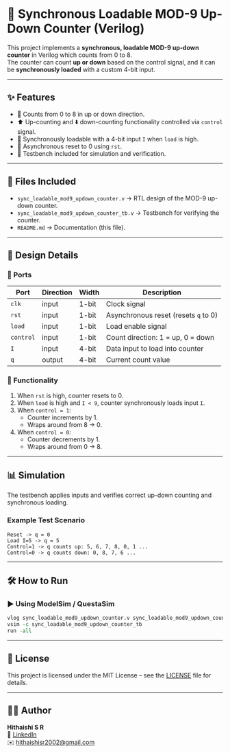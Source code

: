 # 🚀 Synchronous Loadable MOD-9 Up-Down Counter (Verilog)

This project implements a **synchronous, loadable MOD-9 up-down counter** in Verilog which counts from 0 to 8.  
The counter can count **up or down** based on the control signal, and it can be **synchronously loaded** with a custom 4-bit input.

---

## ✨ Features
- 🔁 Counts from 0 to 8 in up or down direction.  
- ⬆️ Up-counting and ⬇️ down-counting functionality controlled via `control` signal.  
- 🧩 Synchronously loadable with a 4-bit input `I` when `load` is high.  
- 🔄 Asynchronous reset to 0 using `rst`.  
- 🧪 Testbench included for simulation and verification.  

---

## 📂 Files Included
- `sync_loadable_mod9_updown_counter.v` → RTL design of the MOD-9 up-down counter.  
- `sync_loadable_mod9_updown_counter_tb.v` → Testbench for verifying the counter.  
- `README.md` → Documentation (this file).  

---

## 🧩 Design Details

### 🔹 Ports
| Port      | Direction | Width | Description                          |
| --------- | --------- | ----- | ------------------------------------ |
| `clk`     | input     | 1-bit | Clock signal                         |
| `rst`     | input     | 1-bit | Asynchronous reset (resets `q` to 0) |
| `load`    | input     | 1-bit | Load enable signal                   |
| `control` | input     | 1-bit | Count direction: 1 = up, 0 = down    |
| `I`       | input     | 4-bit | Data input to load into counter      |
| `q`       | output    | 4-bit | Current count value                  |

### 🔹 Functionality
1. When `rst` is high, counter resets to 0.  
2. When `load` is high and `I < 9`, counter synchronously loads input `I`.  
3. When `control = 1`:
   - Counter increments by 1.
   - Wraps around from 8 → 0.  
4. When `control = 0`:
   - Counter decrements by 1.
   - Wraps around from 0 → 8.  

---

## 📊 Simulation
The testbench applies inputs and verifies correct up-down counting and synchronous loading.

### Example Test Scenario
```text
Reset -> q = 0
Load I=5 -> q = 5
Control=1 -> q counts up: 5, 6, 7, 8, 0, 1 ...
Control=0 -> q counts down: 0, 8, 7, 6 ...
```

---

## 🛠️ How to Run

### ▶️ Using ModelSim / QuestaSim

```tcl
vlog sync_loadable_mod9_updown_counter.v sync_loadable_mod9_updown_counter_tb.v
vsim -c sync_loadable_mod9_updown_counter_tb
run -all
```

---

## 🔹 License

This project is licensed under the MIT License – see the [LICENSE](../LICENSE) file for details.

---

## 👨‍💻 Author

**Hithaishi S R**  
 🔗 [LinkedIn](https://www.linkedin.com/in/hithaishisr)  
 ✉️ hithaishisr2002@gmail.com